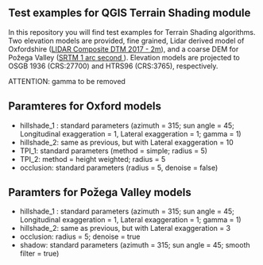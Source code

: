 ## Test examples for QGIS Terrain Shading module
In this repository you will find test examples for Terrain Shading algorithms. Two elevation models are provided, fine grained, Lidar derived model of Oxfordshire ([LIDAR Composite DTM 2017 - 2m](https://data.gov.uk/dataset/002d24f0-0056-4176-b55e-171ba7f0e0d5/lidar-composite-dtm-2017-2m)), and a coarse DEM for Požega Valley ([SRTM 1 arc second ](https://www.usgs.gov/centers/eros/science/usgs-eros-archive-digital-elevation-shuttle-radar-topography-mission-srtm-1-arc?qt-science_center_objects=0#qt-science_center_objects)). Elevation models are projected to OSGB 1936 (CRS:27700) and HTRS96 (CRS:3765), respectively. 

ATTENTION: gamma to be removed

## Paramteres for Oxford models

- hillshade_1 : standard parameters (azimuth = 315; sun angle = 45; Longitudinal exaggeration = 1, Lateral exaggeration = 1; gamma = 1)
- hillshade_2: same as previous, but with Lateral exaggeration = 10
- TPI_1: standard parameters (method = simple; radius = 5)
- TPI_2: method = height weighted; radius = 5 
- occlusion: standard parameters (radius = 5, denoise = false)

## Paramters for Požega Valley models
- hillshade_1 : standard parameters (azimuth = 315; sun angle = 45; Longitudinal exaggeration = 1, Lateral exaggeration = 1; gamma = 1)
- hillshade_2: same as previous, but with Lateral exaggeration = 3
- occlusion: radius = 5; denoise = true
- shadow: standard parameters (azimuth = 315; sun angle = 45; smooth filter = true)
